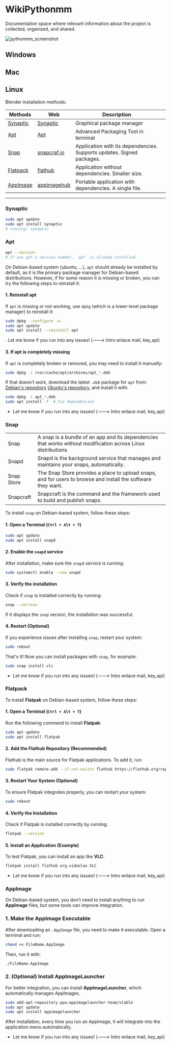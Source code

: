 # WikiPythonmm
Documentation space where relevant information about the project is collected, organized, and shared.

![pythonmm_screenshot](resources/pythonmm_screenshot.png)
## Windows
## Mac
## Linux

Blender installation methods:

| Methods                 | Web                                          | Description                                                           |     |
| ----------------------- | -------------------------------------------- | --------------------------------------------------------------------- | --- |
| [Synaptic](#synaptic)   | [Synaptic](https://wiki.debian.org/Synaptic) | Graphical package manager                                             |     |
| [Apt](#Apt)           | [Apt](https://wiki.debian.org/Apt)           | Advanced Packaging Tool in terminal                                   |     |
| [Snap](#Snap)         | [snapcraf.io](https://snapcraft.io/)         | Application with its dependencies. Supports updates. Signed packages. |     |
| [Flatpack](#Flatpack) | [flathub](https://flathub.org/)              | Application without dependencies. Smaller size.                       |     |
| [AppImage](#AppImage) | [appimagehub](https://www.appimagehub.com/)  | Portable application with dependencies. A single file.                |     |

---

### Synaptic
```bash TITLE:"Install Synaptic"
sudo apt update
sudo apt install synaptic
# running: synaptic
```
### Apt
```bash TITLE:"Check if apt is installed"
apt --version
# If you get a version number, `apt` is already installed.
```
On Debian-based system (ubuntu, ...), `apt` should already be installed by default, as it is the primary package manager for Debian-based distributions. However, if for some reason it is missing or broken, you can try the following steps to reinstall it:
#### 1. Reinstall apt
If `apt` is missing or not working, use `dpkg` (which is a lower-level package manager) to reinstall it:

```bash
sudo dpkg --configure -a
sudo apt update
sudo apt install --reinstall apt
```
. Let me know if you run into any issues! (---> Intro enlace mail, key_api)
#### 3. If apt is completely missing

If `apt` is completely broken or removed, you may need to install it manually:

```bash
sudo dpkg -i /var/cache/apt/archives/apt_*.deb
```

If that doesn’t work, download the latest `.deb` package for `apt` from:
[Debian's repository](https://packages.debian.org/search?keywords=apt) 
[Ubuntu's repository](https://packages.ubuntu.com/search?keywords=apt), 
and install it with:

```bash
sudo dpkg -i apt_*.deb
sudo apt install -f  # Fix dependencies
```
- Let me know if you run into any issues! (---> Intro enlace mail, key_api)
### Snap

|            |                                                                                                              |
| ---------- | ------------------------------------------------------------------------------------------------------------ |
| Snap       | A snap is a bundle of an app and its dependencies that works without modification across Linux distributions |
| Snapd      | Snapd is the background service that manages and maintains your snaps, automatically.                        |
| Snap Store | The Snap Store provides a place to upload snaps, and for users to browse and install the software they want. |
| Snapcraft  | Snapcraft is the command and the framework used to build and publish snaps.                                  |

To install `snap` on Debian-based system, follow these steps:
#### 1. Open a Terminal (`Ctrl + Alt + T`)
```bash
sudo apt update
sudo apt install snapd
```
#### 2. Enable the `snapd` service
After installation, make sure the `snapd` service is running:
```bash
sudo systemctl enable --now snapd
```
#### 3. Verify the installation
Check if `snap` is installed correctly by running:
```bash
snap --version
```
If it displays the `snap` version, the installation was successful.
#### 4. Restart (Optional)
If you experience issues after installing `snap`, restart your system:
```bash
sudo reboot
```

That's it! Now you can install packages with `snap`, for example:
```bash
sudo snap install vlc
```
- Let me know if you run into any issues! (---> Intro enlace mail, key_api)
### Flatpack
To install **Flatpak** on Debian-based system, follow these steps:
#### 1. Open a Terminal (`Ctrl + Alt + T`)
Run the following command to install **Flatpak**:
```bash
sudo apt update
sudo apt install flatpak
```

#### 2. Add the Flathub Repository (Recommended)
Flathub is the main source for Flatpak applications. To add it, run:
```bash
sudo flatpak remote-add --if-not-exists flathub https://flathub.org/repo/flathub.flatpakrepo
```

#### 3. Restart Your System (Optional)
To ensure Flatpak integrates properly, you can restart your system:
```bash
sudo reboot
```

#### 4. Verify the Installation
Check if Flatpak is installed correctly by running:
```bash
flatpak --version
```

#### 5. Install an Application (Example)
To test Flatpak, you can install an app like **VLC**:
```bash
flatpak install flathub org.videolan.VLC
```
- Let me know if you run into any issues! (---> Intro enlace mail, key_api)
### AppImage
On Debian-based system, you don’t need to install anything to run **AppImage** files, but some tools can improve integration.
### 1. Make the AppImage Executable
After downloading an `.AppImage` file, you need to make it executable. Open a terminal and run:
```bash
chmod +x FileName.AppImage
```

Then, run it with:
```bash
./FileName.AppImage
```

### 2. (Optional) Install AppImageLauncher
For better integration, you can install **AppImageLauncher**, which automatically manages AppImages.

```bash
sudo add-apt-repository ppa:appimagelauncher-team/stable
sudo apt update
sudo apt install appimagelauncher
```

After installation, every time you run an AppImage, it will integrate into the application menu automatically.
- Let me know if you run into any issues! (---> Intro enlace mail, key_api)

